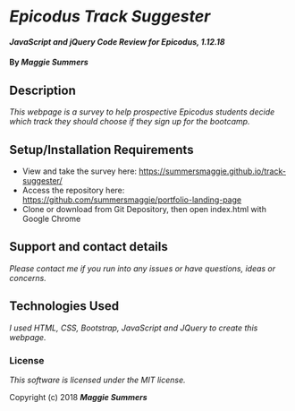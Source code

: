 # _Epicodus Track Suggester_

#### _JavaScript and jQuery Code Review for Epicodus, 1.12.18_

#### By _Maggie Summers_

## Description

_This webpage is a survey to help prospective Epicodus students decide which track they should choose if they sign up for the bootcamp._

## Setup/Installation Requirements

* View and take the survey here: https://summersmaggie.github.io/track-suggester/
* Access the repository here: https://github.com/summersmaggie/portfolio-landing-page
* Clone or download from Git Depository, then open index.html with Google Chrome

## Support and contact details

_Please contact me if you run into any issues or have questions, ideas or concerns._

## Technologies Used

_I used HTML, CSS, Bootstrap, JavaScript and JQuery to create this webpage._

### License

*This software is licensed under the MIT license.*

Copyright (c) 2018 **_Maggie Summers_**
